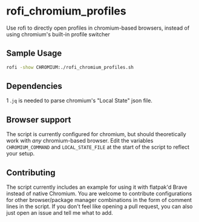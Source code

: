 # rofi\_chromium\_profiles
Use rofi to directly open profiles in chromium-based browsers,
instead of using chromium's built-in profile switcher

## Sample Usage

```bash
rofi -show CHROMIUM:./rofi_chromium_profiles.sh 
```

## Dependencies
1 .`jq` is needed to parse chromium's "Local State" json file.

## Browser support
The script is currently configured for chromium,
but should theoretically work with *any* chromium-based browser.
Edit the variables `CHROMIUM_COMMAND` and `LOCAL_STATE_FILE` at the start
of the script to reflect your setup.

## Contributing
The script currently includes an example for using it with
flatpak'd Brave instead of native Chromium.
You are welcome to contribute configurations for other
browser/package manager combinations in the form of comment lines in
the script.
If you don't feel like opening a pull request,
you can also just open an issue and tell me what to add.

